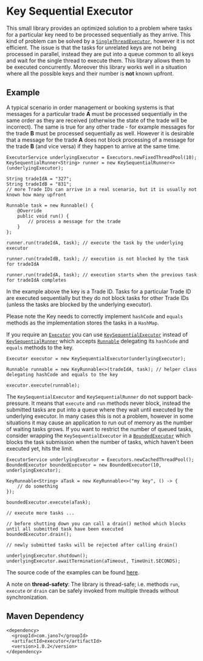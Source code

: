 # Key Sequential Executor
This small library provides an optimized solution to a problem where tasks for a particular key need to be processed
sequentially as they arrive. This kind of problem can be solved by a [`SingleThreadExecutor`](
https://docs.oracle.com/javase/8/docs/api/java/util/concurrent/Executors.html#newSingleThreadExecutor--), however it is
not efficient. The issue is that the tasks for unrelated keys are not being processed in parallel, instead they are put
into a queue common to all keys and wait for the single thread to execute them. This library allows them to be executed
concurrently. Moreover this library works well in a situation where all the possible keys and their number is **not**
known upfront.
## Example
A typical scenario in order management or booking systems is that messages for a particular trade **A** must be
processed sequentially in the same order as they are received (otherwise the state of the trade will be incorrect). The
same is true for any other trade - for example messages for the trade **B** must be processed sequentially as well.
However it is desirable that a message for the trade **A** does not block processing of a message for the trade **B**
(and vice versa) if they happen to arrive at the same time.
```
ExecutorService underlyingExecutor = Executors.newFixedThreadPool(10);
KeySequentialRunner<String> runner = new KeySequentialRunner<>(underlyingExecutor);

String tradeIdA = "327";
String tradeIdB = "831";
// more Trade IDs can arrive in a real scenario, but it is usually not known how many upfront

Runnable task = new Runnable() {
    @Override
    public void run() {
        // process a message for the trade
    }
};

runner.run(tradeIdA, task); // execute the task by the underlying executor

runner.run(tradeIdB, task); // execution is not blocked by the task for tradeIdA

runner.run(tradeIdA, task); // execution starts when the previous task for tradeIdA completes
```
In the example above the key is a Trade ID. Tasks for a particular Trade ID are executed sequentially but they do not
block tasks for other Trade IDs (unless the tasks are blocked by the underlying executor).

Please note the Key needs to correctly implement `hashCode` and `equals` methods as the implementation stores the tasks
in a `HashMap`.

If you require an [`Executor`](https://docs.oracle.com/javase/8/docs/api/java/util/concurrent/Executor.html) you can use
[`KeySequentialExecutor`](src/main/java/com/jano7/executor/KeySequentialExecutor.java) instead of
[`KeySequentialRunner`](src/main/java/com/jano7/executor/KeySequentialRunner.java) which accepts
[`Runnable`](src/main/java/com/jano7/executor/KeyRunnable.java) delegating its `hashCode` and `equals` methods to the
key.
```
Executor executor = new KeySequentialExecutor(underlyingExecutor);

Runnable runnable = new KeyRunnable<>(tradeIdA, task); // helper class delegating hashCode and equals to the key

executor.execute(runnable);
```

The `KeySequentialExecutor` and `KeySequentialRunner` do not support back-pressure. It means that `execute` and `run`
methods never block, instead the submitted tasks are put into a queue where they wait until executed by the underlying
executor. In many cases this is not a problem, however in some situations it may cause an application to run out of
memory as the number of waiting tasks grows. If you want to restrict the number of queued tasks, consider wrapping the
`KeySequentialExecutor` in a [`BoundedExecutor`](src/main/java/com/jano7/executor/BoundedExecutor.java) which blocks the
task submission when the number of tasks, which haven't been executed yet, hits the limit.
```
ExecutorService underlyingExecutor = Executors.newCachedThreadPool();
BoundedExecutor boundedExecutor = new BoundedExecutor(10, underlyingExecutor);

KeyRunnable<String> aTask = new KeyRunnable<>("my key", () -> {
    // do something
});

boundedExecutor.execute(aTask);

// execute more tasks ...

// before shutting down you can call a drain() method which blocks until all submitted task have been executed
boundedExecutor.drain();

// newly submitted tasks will be rejected after calling drain()

underlyingExecutor.shutdown();
underlyingExecutor.awaitTermination(aTimeout, TimeUnit.SECONDS);
```
The source code of the examples can be found [here](src/test/java/com/jano7/executor/Examples.java).

A note on **thread-safety**: The library is thread-safe; i.e. methods `run`, `execute` or `drain` can be safely invoked
from multiple threads without synchronization. 
## Maven Dependency
```
<dependency>
  <groupId>com.jano7</groupId>
  <artifactId>executor</artifactId>
  <version>1.0.2</version>
</dependency>
```
